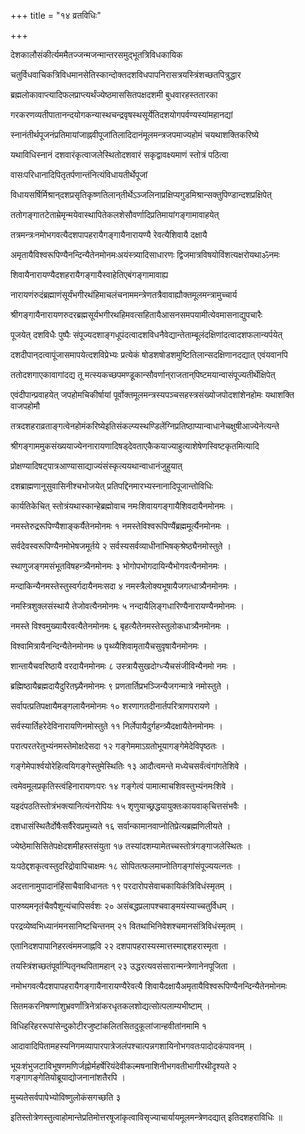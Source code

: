 +++
title = "१४ व्रतविधिः"

+++

देशकालौसंकीर्त्यममैतज्जन्मजन्मान्तरसमुद्‌भूतत्रिविधकायिक

चतुर्विधवाचिकत्रिविधमानसेतिस्कान्दोक्तदशविधपापनिरासत्रयस्त्रिंशच्छतपित्रुद्धार

ब्रह्मलोकावाप्त्यादिफलप्राप्त्यर्थंज्येष्ठमाससितपक्षदशमी बुधवारहस्ततारका

गरकरणव्यतीपातानन्दयोगकन्यास्थचन्द्रवृषस्थसूर्येतिदशयोगपर्वण्यस्यांमहानद्यां

स्नानंतीर्थपूजनंप्रतिमायांजाह्नवीपूजांतिलादिदानंमूलमन्त्रजपमाज्यहोमं चयथाशक्तिकरिष्ये

यथाविधिस्नानं दशवारंकृत्वाजलेस्थितोदशवारं सकृद्वावक्ष्यमाणं स्तोत्रं पठित्वा

वासःपरिधानादिपितृतर्पणान्तंनित्यंविधायतीर्थेपूजां

विधायसर्षिर्मिश्रान्‌दशप्रसृतिकृष्णतिलान्‌तीर्थेऽञ्जलिनाप्रक्षिप्यगुडमिश्रान्सक्तुपिण्डान्दशप्रक्षिपेत्

ततोगङ्गातटेताम्रेमृन्मयेवास्थापितेकलशेसौवर्णादिप्रतिमायांगङ्गामावाहयेत्

तत्रमन्त्रःनमोभगवत्यैदशपापहरायैगङ्गायैनारायण्यै रेवत्यैशिवायै दक्षायै

अमृतायैविश्वरूपिण्यैनन्दिन्यैतेनमोनमःअयंस्त्र्यादिसाधारणः द्विजमात्रविषयोविंशत्यक्षरोयथाॐनमः

शिवायैनारायण्यैदशहरायैगङ्गायैस्वाहेतिएबंगङ्गामावाह्य

नारायणंरुदंब्रह्माणंसूर्यंभगीरथंहिमाचलंचनाममन्त्रेणतत्रैवावाह्यौक्तमूलमन्त्रामुच्चार्य

श्रीगङ्गायैनारायणरुदरब्रह्मसूर्यभगीरथहिमवत्सहितायैआसनसमपयामीत्येवमासनाद्युपचारैः

पूजयेत् दशविधैः पुष्पैः संपूज्यदशाङ्गधूपंदत्वादशविधनैवेद्यान्तेताम्बूलंदक्षिणांदत्वादशफलान्यर्पयेत्

दशदीपान्‌दत्वापूंजासमापयेत्दशविप्रेभ्यः प्रत्येकं षोडशषोडशमुष्टितिलान्‍सदक्षिणानदद्यात् एवंयवानपि

ततोदशगाएकावागांदद्य तू मत्स्यकच्छपमण्डूकान्सौवर्णान्‌राजतान्‌पिष्टमयान्वासंपूज्यतीर्थेक्षिपेत्

एवंदीपान्प्रवाहयेत् जपहोमचिकीर्षायां पूर्वोक्तमूलमन्त्रस्यपञ्चसहस्त्रसंख्योजपोदशांशेनहोमः यथाशक्ति वाजपहोमौ

तत्रदशहराव्रताङ्गत्वेनहोमंकरिष्येइतिसंकल्प्यस्थण्डिलेंग्निप्रतिष्ठाप्यान्वाधानेचक्षुषीआज्येनेत्यन्ते

श्रीगङ्गाममुकसंख्ययाज्येननारायणादिषड्‌देवताएकैकयाज्याहुत्याशेषेणस्विष्टकृतमित्यादि

प्रोक्षण्यादिषट्‌पात्रआण्यासाद्याज्यंसंस्कृत्ययथान्वाधानंजुहुयात्

दशब्राह्मणानूसुवासिनीश्चभोजयेत् प्रतिपद्दिनमारभ्यस्नानादिपूजान्तोविधिः

कार्यतिकेचित् स्तोत्रंयथास्कान्हेब्रह्मोवाच नमःशिवायगङ्गायैशिवदायैनमोनमः ।

नमस्तेरुद्ररूपिण्यैशाङ्कर्यैतेनमोनमः १ नमस्तेविश्वरूपिण्यैंब्रह्ममूर्त्यैनमोनमः ।

सर्वदेवस्वरूपिण्यैनमोभेषजमूर्तये २ सर्वस्यसर्वव्याधीनांभिषक्‌श्रेष्ठ्यैनमोस्तुते ।

स्थाणुजङ्गमसंभूतविषहन्त्र्यैनमोनमः ३ भोगोपभोगदायिन्यैभोगवत्यैनमोनमः ।

मन्दाकिन्यैनमस्तेस्तुस्वर्गदायैनमःसदा ४ नमस्त्रैलोक्यभूषायैजगत्धात्र्यैनमोनमः ।

नमस्त्रिशुक्लसंस्थायै तेजोवत्यैनमोनमः ५ नन्दायैलिङ्गधारिण्यैनारायण्यैनमोनमः ।

नमस्ते विश्वमुख्यायैरवत्यैतेनमोनमः ६ बृहत्यैतेनमस्तेस्तुलोकधात्र्यैनमोनमः ।

विश्वामित्रायैनन्दिन्यैतेनमोनमः ७ पृथ्व्यैशिवामृतायैचसुवृषायैनमोनमः ।

शान्तायैचवरिष्ठायै वरदायैनमोनमः ८ उस्त्रायैसुखदोग्ध्र्‍यैचसंजीविन्यैनमो नमः ।

ब्रह्मिष्ठायैब्रह्मदायैदुरितघ्न्यैनमोनमः ९ प्रणतार्तिप्रभञ्जिन्यैजगन्मात्रे नमोस्तुते ।

सर्वापत्प्रतिपक्षायैमङ्गलायैनमोनमः १० शरणागतदीनार्तपरित्राणपरायणे ।

सर्वस्यार्तिहरेदेविनारायणिनमोस्तुते ११ निर्लेपायैदुर्गहन्त्र्यैदक्षायैतेनमोनमः ।

परात्परतरेतुभ्यंनमस्तेमोक्षदेसदा १२ गङ्गेममाऽग्रतोभूयागङ्गेमेदेविपृष्ठतः ।

गङ्गेमेपार्श्वयोरेहित्वयिगङ्गेस्तुमेस्थितिः १३ आदौत्वमन्ते मध्येचसर्वंत्वंगांगतेशिवे ।

त्वमेवमूलप्रकृतिस्त्वंहिनारायणःपरः १४ गङ्गेत्वं पामात्माचशिवस्तुभ्यंनमःशिवे ।

यइदंपठतिस्तोत्रंभक्त्यानित्यंनरोपियः १५ शृणुयाच्छ्रद्धयायुक्तःकायवाक्‌चित्तसंभवैः ।

दशधासंस्थितैर्दोषैःसर्वैरेवप्रमुच्यते १६ सर्वान्कामानवाप्नोतिप्रेत्यब्रह्मणिलीयते ।

ज्येष्ठेमासिसितेपक्षेदशमीहस्तसंयुता १७ तस्यांदशम्यामेतच्चस्तोत्रंगङ्गाजलेस्थितः ।

यःपठेद्दशकृत्वस्तुदरिद्रोवापिचाक्षमः १८ सोपितत्फलमाप्नोतिगङ्गांसंपूज्ययत्नतः ।

अदत्तानामुपादानंहिंसाचैवाविधानतः १९ परदारोपसेवाचकायिकंत्रिविधंस्मृतम् ।

पारुष्यमनृतंचैवपैशून्यंचापिसर्वशः २० असंबद्धप्रलापश्चवाङ्मयंस्याच्चतुर्विधम् ।

परद्रव्येष्वभिध्यानंमनसानिष्टचिन्तनम् २१ वितथाभिनिवेशश्चमानसंत्रिविधंस्मृतम् ।

एतानिदशपापानिहरत्वंममजाह्नवि २२ दशपापहरास्यस्मात्तस्माद्दशहरास्मृता ।

तयस्त्रिंशच्छतंपूर्वान्पितृनथपितामहान् २३ उद्धरत्यवसंसारान्मन्त्रेणानेनपूजिता ।

नमोभगवत्यैदशपापहरायैगङ्गायैनारायण्यैरेवत्यै शिवायैदक्षायैअमृतायैविश्वरूपिण्यैनन्दिन्यैतेनमोनमः

सितमकरनिषण्णांशुभ्रवर्णांत्रिनेत्रांकरधृतकलशोद्यत्सोत्पलाम्यभीष्टाम् ।

विधिहरिहररूपांसेन्दुकोटीरजुष्टांकलितसितदुकूलांजान्हवीतांनमामि १

आदावादिपितामहस्यनिगमव्यापारपात्रेजलंपश्चात्पन्नगशायिनोभगवतःपादोदकंपावनम् ।

भूयःशंभुजटाविभूषणमणिर्जह्नोर्महर्षेरियंदेवीकल्मषनाशिनीभगवतीभागीरथीदृश्यते २ गङ्गागङ्गेतियोब्रूयाद्योजनानांशतैरपि ।

मुच्यतेसर्वपापेभ्योविष्णुलोकंसगच्छति ३

इतिस्तोत्रेणस्तुत्वाहोमान्तेप्रतिमोत्तरषूजांकृत्वाविसृज्याचार्यायमूलमन्त्रेणदद्यात् इतिदशहराविधिः ॥

